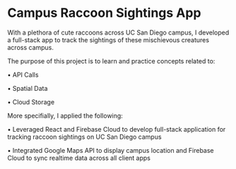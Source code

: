 # Campus Raccoon Sightings App

With a plethora of cute raccoons across UC San Diego campus, I developed a full-stack app to track the sightings of these mischievous creatures across campus. 

The purpose of this project is to learn and practice concepts related to:

• API Calls

• Spatial Data

• Cloud Storage 

More specifially, I applied the following:  

• Leveraged React and Firebase Cloud to develop full-stack application for tracking raccoon sightings on UC San Diego campus

• Integrated Google Maps API to display campus location and Firebase Cloud to sync realtime data across all client apps 
